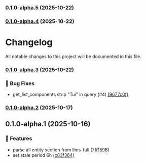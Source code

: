 ### [0.1.0-alpha.5](https://github.com/taiga-family/taiga-ui-mcp/compare/v0.1.0-alpha.4...v0.1.0-alpha.5) (2025-10-22)

### [0.1.0-alpha.4](https://github.com/taiga-family/taiga-ui-mcp/compare/v0.1.0-alpha.3...v0.1.0-alpha.4) (2025-10-22)

# Changelog

All notable changes to this project will be documented in this file.

### [0.1.0-alpha.3](https://github.com/taiga-family/taiga-ui-mcp/compare/v0.1.0-alpha.2...v0.1.0-alpha.3) (2025-10-22)

### 🐞 Bug Fixes

- get_list_components strip "Tui" in query (#4) [(9677c0f)](https://github.com/taiga-family/taiga-ui-mcp/commit/9677c0f84ddd624d8dd4728eb52ea462b2f9c8de)

### [0.1.0-alpha.2](https://github.com/taiga-family/taiga-ui-mcp/compare/v0.1.0-alpha.1...v0.1.0-alpha.2) (2025-10-17)

## 0.1.0-alpha.1 (2025-10-16)

### 🚀 Features

- parse all entity section from llms-full [(7ff1596)](https://github.com/taiga-family/taiga-ui-mcp/commit/7ff15963c8e4f776e35976229a72778c51571274)
- set stale period 6h [(c83f364)](https://github.com/taiga-family/taiga-ui-mcp/commit/c83f3641556529633550bc741d825608580eba46)
